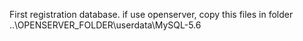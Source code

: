 First registration database.
if use openserver, copy this files in folder 
..\OPENSERVER_FOLDER\userdata\MySQL-5.6
